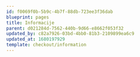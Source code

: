 ```yaml
---
id: f0069f0b-5b9c-4b7f-88db-723ee3f36dab
blueprint: pages
title: Informacije
parent: d021284d-7562-440b-9d66-e8662f053f32
updated_by: c82a7926-03bd-4bb0-81b3-2109899ea6c9
updated_at: 1680197929
template: checkout/information
---
```

